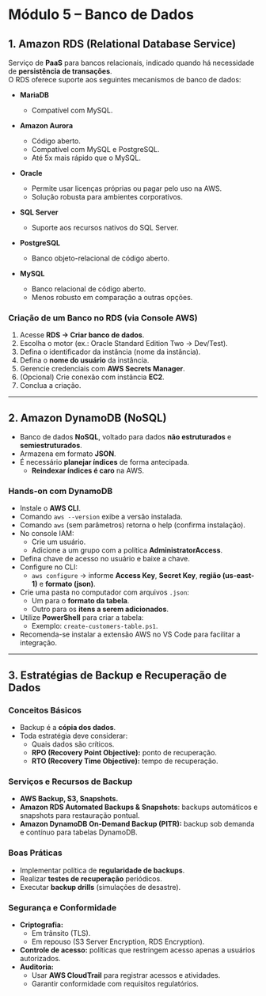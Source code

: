 # Módulo 5 – Banco de Dados

## 1. Amazon RDS (Relational Database Service)

Serviço de **PaaS** para bancos relacionais, indicado quando há necessidade de **persistência de transações**.  
O RDS oferece suporte aos seguintes mecanismos de banco de dados:

- **MariaDB**  
  - Compatível com MySQL.  

- **Amazon Aurora**  
  - Código aberto.  
  - Compatível com MySQL e PostgreSQL.  
  - Até 5x mais rápido que o MySQL.  

- **Oracle**  
  - Permite usar licenças próprias ou pagar pelo uso na AWS.  
  - Solução robusta para ambientes corporativos.  

- **SQL Server**  
  - Suporte aos recursos nativos do SQL Server.  

- **PostgreSQL**  
  - Banco objeto-relacional de código aberto.  

- **MySQL**  
  - Banco relacional de código aberto.  
  - Menos robusto em comparação a outras opções.  

### Criação de um Banco no RDS (via Console AWS)
1. Acesse **RDS → Criar banco de dados**.  
2. Escolha o motor (ex.: Oracle Standard Edition Two → Dev/Test).  
3. Defina o identificador da instância (nome da instância).  
4. Defina o **nome do usuário** da instância.  
5. Gerencie credenciais com **AWS Secrets Manager**.  
6. (Opcional) Crie conexão com instância **EC2**.  
7. Conclua a criação.  

---

## 2. Amazon DynamoDB (NoSQL)

- Banco de dados **NoSQL**, voltado para dados **não estruturados** e **semiestruturados**.  
- Armazena em formato **JSON**.  
- É necessário **planejar índices** de forma antecipada.  
  - **Reindexar índices é caro** na AWS.  

### Hands-on com DynamoDB
- Instale o **AWS CLI**.  
- Comando `aws --version` exibe a versão instalada.  
- Comando `aws` (sem parâmetros) retorna o help (confirma instalação).  
- No console IAM:  
  - Crie um usuário.  
  - Adicione a um grupo com a política **AdministratorAccess**.  
- Defina chave de acesso no usuário e baixe a chave.  
- Configure no CLI:  
  - `aws configure` → informe **Access Key**, **Secret Key**, **região (us-east-1)** e **formato (json)**.  
- Crie uma pasta no computador com arquivos `.json`:  
  - Um para o **formato da tabela**.  
  - Outro para os **itens a serem adicionados**.  
- Utilize **PowerShell** para criar a tabela:  
  - Exemplo: `create-customers-table.ps1`.  
- Recomenda-se instalar a extensão AWS no VS Code para facilitar a integração.  

---

## 3. Estratégias de Backup e Recuperação de Dados

### Conceitos Básicos
- Backup é a **cópia dos dados**.  
- Toda estratégia deve considerar:  
  - Quais dados são críticos.  
  - **RPO (Recovery Point Objective):** ponto de recuperação.  
  - **RTO (Recovery Time Objective):** tempo de recuperação.  

### Serviços e Recursos de Backup
- **AWS Backup, S3, Snapshots.**  
- **Amazon RDS Automated Backups & Snapshots**: backups automáticos e snapshots para restauração pontual.  
- **Amazon DynamoDB On-Demand Backup (PITR):** backup sob demanda e contínuo para tabelas DynamoDB.  

### Boas Práticas
- Implementar política de **regularidade de backups**.  
- Realizar **testes de recuperação** periódicos.  
- Executar **backup drills** (simulações de desastre).  

### Segurança e Conformidade
- **Criptografia:**  
  - Em trânsito (TLS).  
  - Em repouso (S3 Server Encryption, RDS Encryption).  
- **Controle de acesso:** políticas que restringem acesso apenas a usuários autorizados.  
- **Auditoria:**  
  - Usar **AWS CloudTrail** para registrar acessos e atividades.  
  - Garantir conformidade com requisitos regulatórios.  
